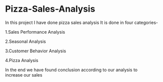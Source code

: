 # Pizza-Sales-Analysis

In this project I have done pizza sales analysis 
It is done in four categories-

1.Sales Performance Analysis

2.Seasonal Analysis

3.Customer Behavior Analysis

4.Pizza Analysis

In the end we have found conclusion according to our analysis to increase our sales
